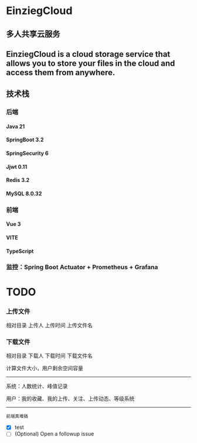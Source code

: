 # EinziegCloud

## 多人共享云服务

## EinziegCloud is a cloud storage service that allows you to store your files in the cloud and access them from anywhere.

## 技术栈

### 后端
#### Java 21

#### SpringBoot 3.2
#### SpringSecurity 6

#### Jjwt 0.11

#### Redis 3.2

#### MySQL 8.0.32

### 前端

#### Vue 3
#### VITE
#### TypeScript

### 监控：Spring Boot Actuator + Prometheus + Grafana

# TODO

### 上传文件

相对目录 上传人 上传时间 上传文件名

### 下载文件

相对目录 下载人 下载时间 下载文件名

计算文件大小，用户剩余空间容量

---
系统：人数统计、峰值记录

用户：我的收藏、我的上传、关注、上传动态、等级系统

---

```
前端真难搞
```

-[x] test
-[ ]  \(Optional) Open a followup issue